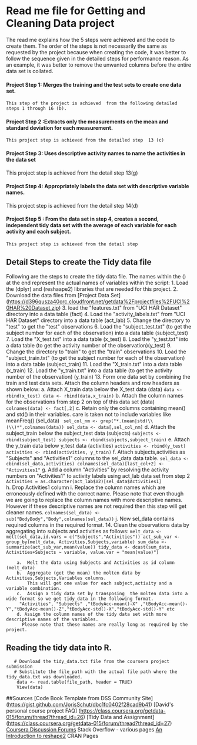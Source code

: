 # Read me file  for Getting and Cleaning Data  project
The read me explains how the 5 steps were achieved and the code to create them. The order of the steps is not necessarily the same as 
requested by the project because when creating the code, it was better to follow the sequence given in the detailed steps for performance 
reason. As an example, it was better to remove the unwanted columns before the entire data set is collated. 

#### Project Step 1: Merges the training and the test sets to create one data set.
	This step of the project is achieved  from the following detailed steps 1 through 16 (b).
#### Project Step 2 :Extracts only the measurements on the mean and standard deviation for each measurement. 
	This project step is achieved from the detailed step  13 (c)
#### Project Step 3: Uses descriptive activity names to name the activities in the data set
   This project step is achieved from the detail step 13(g)
#### Project Step 4: Appropriately labels the data set with descriptive variable names.
   This project step is achieved from the detail step 14(d)
#### Project Step 5 : From the data set in step 4, creates a second, independent tidy data set with the average of each variable for each activity and each subject.
	This project step is achieved from the detail step 

## Detail Steps to create the Tidy data file	
Following are the  steps to create the tidy data file. The names within the () at  the end represent the actual names of variables within the script:
	1.	Load the (dplyr) and (reshaape2) libraries that are needed for this project. 
	2.	Download the data files from [Project Data Set] (https://d396qusza40orc.cloudfront.net/getdata%2Fprojectfiles%2FUCI%20HAR%20Dataset.zip)
	3.	load the  "features.txt" from "UCI HAR Dataset" directory  into a data table (fact)
	4.	Load the "activity_labels.txt" from "UCI HAR Dataset" directory  into a data table (act_lab)
	5.	Change the directory to "test" to get the "test" observations
	6.	Load the "subject_test.txt" (to get the subject number for each of the observation) into a data table (subject_test) 
	7.	Load the "X_test.txt" into a data table (x_test)
	8.	Load the "y_test.txt" into a data table (to get the activity number of the observation)(y_test)
	9.	Change the directory to "train" to get the "train" observations
	10.	Load the "subject_train.txt" (to get the subject number for each of the observation) into a data table (subject_train)
	11.	Load the "X_train.txt" into a data table (x_train)
	12.	Load the "y_train.txt" into a data table (to get the activity number of the observation) (y_train)
	13.	Form one data set by combining the train and test data sets. Attach the column headers and row headers as shown below:
		a.	Attach X_train data  below the X_test data (data)
		```
		data <- rbind(x_test)
        data <- rbind(data,x_train)
		```
		b.	Attach the column names for the observations from step 2 on top of this data set (data)
		```
		colnames(data) <- fact[,2]
		```
		c.	Retain only the columns containing mean() and std() in their variables. 
		    care is taken not to include variables like meanFreq() (sel_data)
		```	
		sel_col_nm <- grep("*.(mean|std)\\(\\)*",colnames(data))
		sel_data <- data[,sel_col_nm]
		```
		d.	Attach the subject_train below the subject_test data (subjects)
		```
		subjects <- rbind(subject_test)
        subjects <- rbind(subjects,subject_train)
		```
		e.	Attach the y_train data below y_test data (activities)
		```
		activities <- rbind(y_test)
        activities <- rbind(activities, y_train)
		```
		f.	Attach subjects,activities as  "Subjects" and "Activities1" columns to the sel_data data table.
		```
		sel_data <- cbind(sel_data,activities)
        colnames(sel_data)[last_col+2] <- "Activities1"
		```
		g.	Add a column "Activities" by resolving the activity numbers on "Activities1" to activity labels using 
		    act_lab data set from step 2
		```
		Activities = as.character(act_lab$V2)[sel_data$Activities1]
        ```		
		h.	Drop Activities1 column 
		i.	Replace the column names which are erroneously defined with the correct name.  Please note that even though we are going to 
		    replace the column names with more descriptive names. However if these descriptive names are not required then this step will 
			get cleaner names.
		```
		colnames(sel_data) <- sub("BodyBody","Body",colnames(sel_data))
		```
		j.	Now sel_data contains required columns in the required format.
	14.	Clean the observations data by aggregating into subjects and activities as follows:
		 ```
		melt_data <- melt(sel_data,id.vars = c("Subjects","Activities"))
        act_sub_var <- group_by(melt_data, Activities,Subjects,variable)
        sum_data <- summarize(act_sub_var,mean(value))
        tidy_data <- dcast(sum_data, Activities+Subjects ~ variable, value.var = "mean(value)")
		```

		a.	Melt the data using Subjects and Activities as id column (melt_data)
		b.	Aggregate (get the mean) the molten data by Activities,Subjects,Variables columns. 
			This will get one value for each subject,activity and a variable combination.
		c.	Assign a tidy data set by transposing  the molten data into a wide format so we get tidy_data in the following format.
		 "Activities", "Subjects" ,"tBodyAcc-mean()-X" ,"tBodyAcc-mean()-Y","tBodyAcc-mean()-Z","tBodyAcc-std()-X","tBodyAcc-std()-Y" etc
		d. Assign the column names of the tidy data set with more descriptive names of the variables. 
		  Please note that these names are really long as required by the project.
		  
## Reading the tidy data into R.
```
   # Download the tidy_data.txt file from the coursera project submission
   # Substitute the file_path with the actual file path where the tidy_data.txt was downloaded.
    data <- read.table(file_path, header = TRUE) 
    View(data)
```
##Sources
[Code Book Template from DSS Community Site] (https://gist.github.com/JorisSchut/dbc1fc0402f28cad9b41)
[David's personal course project FAQ] (https://class.coursera.org/getdata-015/forum/thread?thread_id=26)
[Tidy Data and Assignment] (https://class.coursera.org/getdata-015/forum/thread?thread_id=27)
[Coursera Discussion Forums](https://class.coursera.org/getdata-015/forum/list?forum_id=10009)
Stack Overflow - various pages
[An Introduction to reshape2](http://seananderson.ca/2013/10/19/reshape.html) 
CRAN Pages

